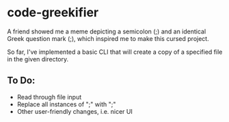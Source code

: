 # code-greekifier

A friend showed me a meme depicting a semicolon (;) and an identical Greek question mark (;), which inspired me to make this cursed project.

So far, I've implemented a basic CLI that will create a copy of a specified file in the given directory.

## To Do:

- Read through file input
- Replace all instances of ";" with ";"
- Other user-friendly changes, i.e. nicer UI